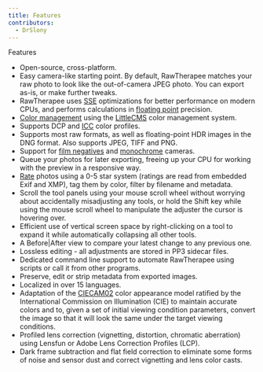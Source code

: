 ```yaml
---
title: Features
contributors:
  - DrSlony
---
```


<div class="pagetitle">

Features

</div>

- Open-source, cross-platform.
- Easy camera-like starting point. By default, RawTherapee matches your
  raw photo to look like the out-of-camera JPEG photo. You can export
  as-is, or make further tweaks.
- RawTherapee uses
  [SSE](https://en.wikipedia.org/wiki/Streaming_SIMD_Extensions)
  optimizations for better performance on modern CPUs, and performs
  calculations in [floating
  point](https://en.wikipedia.org/wiki/Floating_point) precision.
- [Color management](https://en.wikipedia.org/wiki/Color_management)
  using the [LittleCMS](https://en.wikipedia.org/wiki/LittleCMS) color
  management system.
- Supports DCP and [ICC](https://en.wikipedia.org/wiki/ICC_profile)
  color profiles.
- Supports most raw formats, as well as floating-point HDR images in the
  DNG format. Also supports JPEG, TIFF and PNG.
- Support for [film negatives](Film_Negative.md) and
  [monochrome](Demosaicing#Monochrome_Cameras.md) cameras.
- Queue your photos for later exporting, freeing up your CPU for working
  with the preview in a responsive way.
- [Rate](File_Browser#Rating.md) photos using a 0-5 star system
  (ratings are read from embedded Exif and XMP), tag them by color,
  filter by filename and metadata.
- Scroll the tool panels using your mouse scroll wheel without worrying
  about accidentally misadjusting any tools, or hold the Shift key while
  using the mouse scroll wheel to manipulate the adjuster the cursor is
  hovering over.
- Efficient use of vertical screen space by right-clicking on a tool to
  expand it while automatically collapsing all other tools.
- A Before\|After view to compare your latest change to any previous
  one.
- Lossless editing - all adjustments are stored in PP3 sidecar files.
- Dedicated command line support to automate RawTherapee using scripts
  or call it from other programs.
- Preserve, edit or strip metadata from exported images.
- Localized in over 15 languages.
- Adaptation of the [CIECAM02](https://en.wikipedia.org/wiki/CIECAM02)
  color appearance model ratified by the International Commission on
  Illumination (CIE) to maintain accurate colors and to, given a set of
  initial viewing condition parameters, convert the image so that it
  will look the same under the target viewing conditions.
- Profiled lens correction (vignetting, distortion, chromatic
  aberration) using Lensfun or Adobe Lens Correction Profiles (LCP).
- Dark frame subtraction and flat field correction to eliminate some
  forms of noise and sensor dust and correct vignetting and lens color
  casts.
